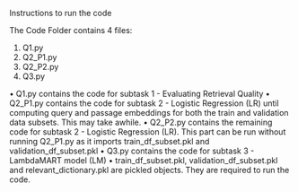 Instructions to run the code

The Code Folder contains 4 files: 
1) Q1.py
2) Q2_P1.py
3) Q2_P2.py
4) Q3.py

• Q1.py contains the code for subtask 1 - Evaluating Retrieval Quality 
• Q2_P1.py contains the code for subtask 2 - Logistic Regression (LR) until computing query and passage embeddings for both the train and validation data subsets. This may take awhile.
• Q2_P2.py contains the remaining code for subtask 2 - Logistic Regression (LR). This part can be run without running Q2_P1.py as it imports train_df_subset.pkl and validation_df_subset.pkl
• Q3.py contains the code for subtask 3 - LambdaMART model (LM)
• train_df_subset.pkl, validation_df_subset.pkl and relevant_dictionary.pkl are pickled objects. They are required to run the code. 
